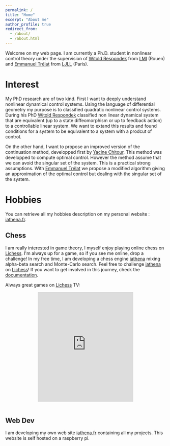 ```yaml
---
permalink: /
title: "Home"
excerpt: "About me"
author_profile: true
redirect_from: 
  - /about/
  - /about.html
---
```


Welcome on my web page. I am currently a Ph.D. student in nonlinear control theory under the supervision of [Witold Respondek](http://lmi.insa-rouen.fr/membres/9-membres/professeurs/19-respondek-witold.html) from [LMI](http://lmi.insa-rouen.fr/) (Rouen) and [Emmanuel Trélat](https://www.ljll.math.upmc.fr/trelat/) from [LJLL](https://www.ljll.math.upmc.fr/) (Paris). <br/>

# Interest
My PhD research are of two kind. First I want to deeply understand nonlinear dynamical control systems. Using the language of differential geometry my purpose is to classified quadratic nonlinear control systems. During his PhD [Witold Respondek](http://lmi.insa-rouen.fr/membres/9-membres/professeurs/19-respondek-witold.html) classified non linear dynamical system that are equivalent (up to a state diffeomorphism or up to feedback action) to a controllable linear system. We want to extand this results and found conditions for a system to be equivalent to a system with a prodcut of control. <br/>

On the other hand, I want to propose an improved version of the continuation method, developped first by [Yacine Chitour](http://www.l2s.centralesupelec.fr/perso/yacine.chitour). This method was developped to compute optimal control. However the method assume that we can avoid the singular set of the system. This is a practical strong assumptions. With  [Emmanuel Trélat](https://www.ljll.math.upmc.fr/trelat/) we propose a modified algorithm giving an approximation of the optimal control but dealing with the singular set of the system. <br/>

# Hobbies
You can retrieve all my hobbies description on my personal website : [iathena.fr](https://www.iathena.fr).

## Chess 

I am really interested in game theory, I myself enjoy playing online chess on [Lichess](https://lichess.org/@/tschmoderer). I'm always up for a game, so if you see me online, drop a challenge! In my free time, I am developing a chess engine [iathena](https://github.com/tschmoderer/iathena) mixing alpha-beta search and Monte-Carlo search. Feel free to challenge [iathena](https://lichess.org/@/iathena) on [Lichess](https://lichess.org/@/iathena)! If you want to get involved in this journey, check the [documentation](https://tschmoderer.github.io/iathena/html/). <br/>

Always great games on [Lichess](https://lichess.org) TV: <br/>
<center>
<iframe src="https://lichess.org/tv/frame?theme=maple&bg=dark" style="width: 300px; height: 344px;" allowtransparency="true" frameborder="0"></iframe>
</center>


<br/>

## Web Dev

I am developing my own web site [iathena.fr](https://www.iathena.fr) containing all my projects. This website is self hosted on a raspberry pi. 